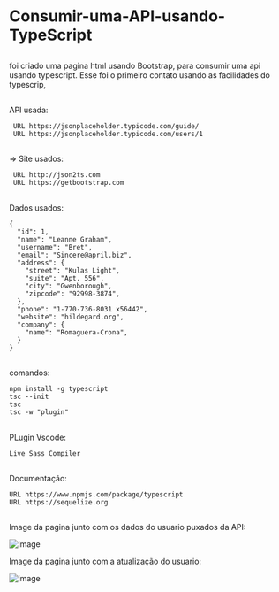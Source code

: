 # Consumir-uma-API-usando-TypeScript
##
foi criado uma pagina html usando Bootstrap, para consumir uma api usando typescript. Esse foi o primeiro contato usando as facilidades do typescrip, 
##
API usada:

     URL https://jsonplaceholder.typicode.com/guide/
     URL https://jsonplaceholder.typicode.com/users/1

##
=> Site usados:

     URL http://json2ts.com
     URL https://getbootstrap.com
##
Dados usados:

    {
      "id": 1,
      "name": "Leanne Graham",
      "username": "Bret",
      "email": "Sincere@april.biz",
      "address": {
        "street": "Kulas Light",
        "suite": "Apt. 556",
        "city": "Gwenborough",
        "zipcode": "92998-3874",
      },
      "phone": "1-770-736-8031 x56442",
      "website": "hildegard.org",
      "company": {
        "name": "Romaguera-Crona",
      }
    }
##
comandos:

    npm install -g typescript
    tsc --init
    tsc
    tsc -w "plugin"
##
PLugin Vscode:

    Live Sass Compiler
    
##
Documentação:

    URL https://www.npmjs.com/package/typescript
    URL https://sequelize.org
##
Image da pagina junto com os dados do usuario puxados da API:

![image](https://user-images.githubusercontent.com/102419052/174469670-27c73d17-ce9f-40da-9713-12f2f0e45c8c.png)

Image da pagina junto com a atualização do usuario:

![image](https://user-images.githubusercontent.com/102419052/174469626-3b948893-3e9e-449c-a9e0-7933d512f920.png)




